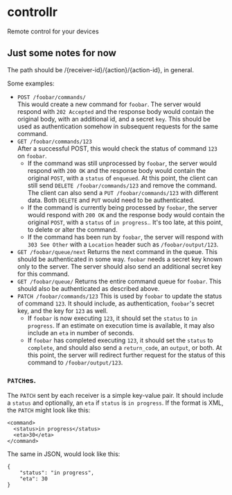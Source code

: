 # controllr

Remote control for your devices

## Just some notes for now

The path should be /{receiver-id}/{action}/{action-id}, in general.

Some examples:

* `POST /foobar/commands/`   
  This would create a new command for `foobar`. The server would respond with
  `202 Accepted` and the response body would contain the original body, with an
  additional id, and a secret `key`. This should be used as authentication
  somehow in subsequent requests for the same command.
* `GET /foobar/commands/123`   
  After a successful POST, this would check the status of command `123` on
  `foobar`.
  - If the command was still unprocessed by `foobar`, the server would
	respond with `200 OK` and the response body would contain the original
	`POST`, with a `status` of `enqueued`. At this point, the client can still
	send `DELETE /foobar/commands/123` and remove the command. The client can
	also send a `PUT /foobar/commands/123` with different data. Both `DELETE`
	and `PUT` would need to be authenticated.
  - If the command is currently being processed by `foobar`, the server would
    respond with `200 OK` and the response body would  contain the original
	`POST`, with a `status` of `in progress`.. It's too late, at this point, to
    delete or alter the command.
  - If the command has been run by `foobar`, the server will respond with
	`303 See Other` with a `Location` header such as `/foobar/output/123`.
* `GET /foobar/queue/next`
  Returns the next command in the queue. This should be authenticated in some
  way. `foobar` needs a secret key known only to the server. The server should
  also send an additional secret key for this command.
* `GET /foobar/queue/`
  Returns the entire command queue for `foobar`. This should also be
  authenticated as described above.
* `PATCH /foobar/commands/123`
  This is used by `foobar` to update the status of command `123`. It should
  include, as authentication, `foobar`'s secret key, and the key for `123` as
  well.
  - If `foobar` is now executing `123`, it should set the `status` to `in
    progress`. If an estimate on execution time is available, it may also include
    an `eta` in number of seconds.
  - If `foobar` has completed executing `123`, it should set the `status` to
    `complete`, and should also send a `return_code`, an `output`, or both. At
    this point, the server will redirect further request for the status of this
    command to `/foobar/output/123`.

### `PATCH`es.

The `PATCH` sent by each receiver is a simple key-value pair. It should include
a `status` and optionally, an `eta` if `status` is `in progress`. If the format
is XML, the `PATCH` might look like this:

    <command>
      <status>in progress</status>
	  <eta>30</eta>
    </command>

The same in JSON, would look like this:

    {
	    "status": "in progress",
		"eta": 30
	}

